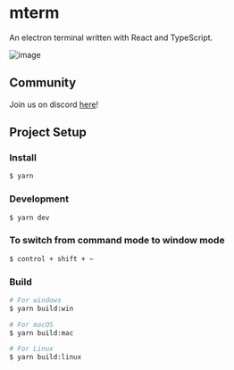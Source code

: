 # mterm

An electron terminal written with React and TypeScript.

![image](https://github.com/mterm-io/mterm/assets/7341502/27bcad62-6891-4b49-80b5-e5a17e0562ab)

## Community

Join us on discord [here](https://discord.gg/mterm)!

## Project Setup

### Install

```bash
$ yarn
```

### Development

```bash
$ yarn dev
```

### To switch from command mode to window mode

```bash
$ control + shift + ~
```

### Build

```bash
# For windows
$ yarn build:win

# For macOS
$ yarn build:mac

# For Linux
$ yarn build:linux
```
